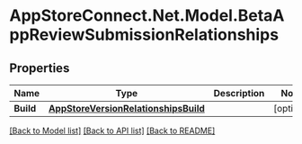 # AppStoreConnect.Net.Model.BetaAppReviewSubmissionRelationships

## Properties

Name | Type | Description | Notes
------------ | ------------- | ------------- | -------------
**Build** | [**AppStoreVersionRelationshipsBuild**](AppStoreVersionRelationshipsBuild.md) |  | [optional] 

[[Back to Model list]](../README.md#documentation-for-models) [[Back to API list]](../README.md#documentation-for-api-endpoints) [[Back to README]](../README.md)

